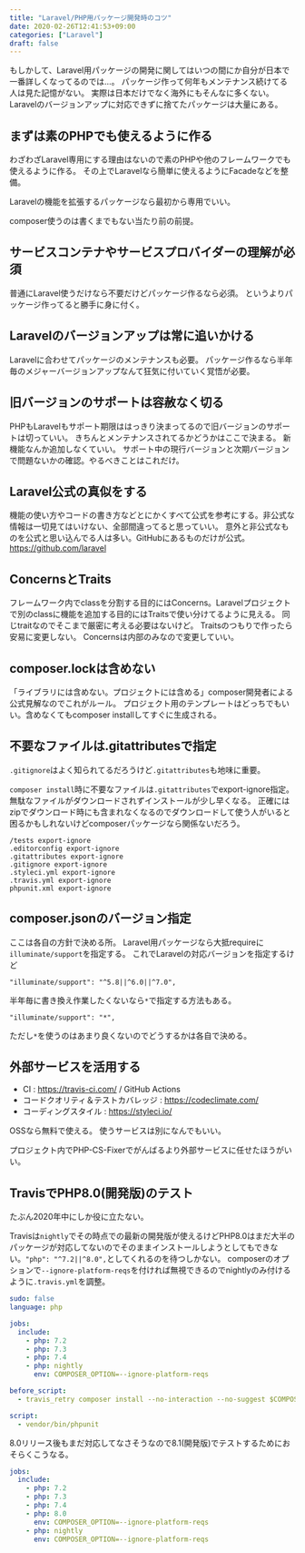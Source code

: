 ```yaml
---
title: "Laravel/PHP用パッケージ開発時のコツ"
date: 2020-02-26T12:41:53+09:00
categories: ["Laravel"]
draft: false
---
```


もしかして、Laravel用パッケージの開発に関してはいつの間にか自分が日本で一番詳しくなってるのでは…。
パッケージ作って何年もメンテナンス続けてる人は見た記憶がない。
実際は日本だけでなく海外にもそんなに多くない。Laravelのバージョンアップに対応できずに捨てたパッケージは大量にある。

## まずは素のPHPでも使えるように作る
わざわざLaravel専用にする理由はないので素のPHPや他のフレームワークでも使えるように作る。
その上でLaravelなら簡単に使えるようにFacadeなどを整備。

Laravelの機能を拡張するパッケージなら最初から専用でいい。

composer使うのは書くまでもない当たり前の前提。

## サービスコンテナやサービスプロバイダーの理解が必須
普通にLaravel使うだけなら不要だけどパッケージ作るなら必須。
というよりパッケージ作ってると勝手に身に付く。

## Laravelのバージョンアップは常に追いかける
Laravelに合わせてパッケージのメンテナンスも必要。
パッケージ作るなら半年毎のメジャーバージョンアップなんて狂気に付いていく覚悟が必要。

## 旧バージョンのサポートは容赦なく切る
PHPもLaravelもサポート期限ははっきり決まってるので旧バージョンのサポートは切っていい。
きちんとメンテナンスされてるかどうかはここで決まる。
新機能なんか追加しなくていい。
サポート中の現行バージョンと次期バージョンで問題ないかの確認。やるべきことはこれだけ。

## Laravel公式の真似をする
機能の使い方やコードの書き方などとにかくすべて公式を参考にする。非公式な情報は一切見てはいけない、全部間違ってると思っていい。
意外と非公式なものを公式と思い込んでる人は多い。GitHubにあるものだけが公式。
https://github.com/laravel

## ConcernsとTraits
フレームワーク内でclassを分割する目的にはConcerns。Laravelプロジェクトで別のclassに機能を追加する目的にはTraitsで使い分けてるように見える。
同じtraitなのでそこまで厳密に考える必要はないけど。
Traitsのつもりで作ったら安易に変更しない。
Concernsは内部のみなので変更していい。

## composer.lockは含めない
「ライブラリには含めない。プロジェクトには含める」composer開発者による公式見解なのでこれがルール。
プロジェクト用のテンプレートはどっちでもいい。含めなくてもcomposer installしてすぐに生成される。

## 不要なファイルは.gitattributesで指定
`.gitignore`はよく知られてるだろうけど`.gitattributes`も地味に重要。

`composer install`時に不要なファイルは`.gitattributes`でexport-ignore指定。
無駄なファイルがダウンロードされずインストールが少し早くなる。
正確にはzipでダウンロード時にも含まれなくなるのでダウンロードして使う人がいると困るかもしれないけどcomposerパッケージなら関係ないだろう。

```
/tests export-ignore
.editorconfig export-ignore
.gitattributes export-ignore
.gitignore export-ignore
.styleci.yml export-ignore
.travis.yml export-ignore
phpunit.xml export-ignore
```

## composer.jsonのバージョン指定
ここは各自の方針で決める所。
Laravel用パッケージなら大抵requireに`illuminate/support`を指定する。
これでLaravelの対応バージョンを指定するけど
```
"illuminate/support": "^5.8||^6.0||^7.0",
```
半年毎に書き換え作業したくないなら`*`で指定する方法もある。
```
"illuminate/support": "*",
```
ただし`*`を使うのはあまり良くないのでどうするかは各自で決める。

## 外部サービスを活用する
- CI : https://travis-ci.com/ / GitHub Actions
- コードクオリティ＆テストカバレッジ : https://codeclimate.com/
- コーディングスタイル : https://styleci.io/

OSSなら無料で使える。
使うサービスは別になんでもいい。

プロジェクト内でPHP-CS-Fixerでがんばるより外部サービスに任せたほうがいい。

## TravisでPHP8.0(開発版)のテスト
たぶん2020年中にしか役に立たない。

Travisは`nightly`でその時点での最新の開発版が使えるけどPHP8.0はまだ大半のパッケージが対応してないのでそのままインストールしようとしてもできない。`"php": "^7.2||^8.0",`としてくれるのを待つしかない。
composerのオプションで`--ignore-platform-reqs`を付ければ無視できるのでnightlyのみ付けるように`.travis.yml`を調整。

```yaml
sudo: false
language: php

jobs:
  include:
    - php: 7.2
    - php: 7.3
    - php: 7.4
    - php: nightly
      env: COMPOSER_OPTION=--ignore-platform-reqs

before_script:
  - travis_retry composer install --no-interaction --no-suggest $COMPOSER_OPTION

script:
  - vendor/bin/phpunit
```

8.0リリース後もまだ対応してなさそうなので8.1(開発版)でテストするためにおそらくこうなる。

```yaml
jobs:
  include:
    - php: 7.2
    - php: 7.3
    - php: 7.4
    - php: 8.0
      env: COMPOSER_OPTION=--ignore-platform-reqs
    - php: nightly
      env: COMPOSER_OPTION=--ignore-platform-reqs
```